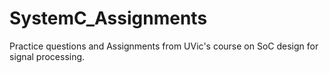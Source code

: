 # SystemC_Assignments
Practice questions and Assignments from UVic's course on SoC design for signal processing. 
